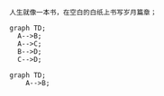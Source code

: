 # 

```asciidoc
人生就像一本书，在空白的白纸上书写岁月篇章；
```

```mermaid
graph TD;
  A-->B;
  A-->C;
  B-->D;
  C-->D;
```

```
graph TD;
    A-->B;
```

